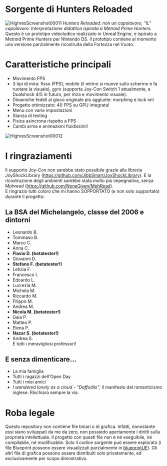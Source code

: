 # Sorgente di Hunters Reloaded
![HighresScreenshot00011](https://github.com/user-attachments/assets/aed60b62-2c74-4d4f-893e-4126f53e2037)
_Hunters Reloaded: non un capolavoro, "IL" capolavoro. Interpretazione didattica ispirata a Metroid Prime Hunters._
Questo è un prototipo videoludico realizzato in Unreal Engine, e ispirato a Metroid Prime Hunters per Nintendo DS. Il prototipo contiene al momento una versione parzialmente ricostruita della Fortezza nel Vuoto.
# Caratteristiche principali
- Movimento FPS
- 3 tipi di mira: fisso (FPS), mobile (il mirino si muove sullo schermo e fa ruotare la visuale), gyro (supporta Joy-Con Switch 1 attualmente, e Dualshock 4/5 in futuro, per mira e movimento visuale).
- Dinamiche fedeli al gioco originale più aggiunte: morphing e lock on!
- Progetto ottimizzato: 40 FPS su GPU integrata!
- Menu con varie impostazioni
- Stanza di testing
- Fisica asincrona rispetto a FPS
- Cambi arma e animazioni fluidissimi!
  
![HighresScreenshot00012](https://github.com/user-attachments/assets/c915757d-0a91-4a21-aab2-07d0fec50690)

# I ringraziamenti
Il supporto Joy-Con non sarebbe stato possibile grazie alla libreria JoyShockLibrary (https://github.com/JibbSmart/JoyShockLibrary). E la ricostruzione degli ambienti sarebbe stata molto più impegnativa, senza Mphread (https://github.com/NoneGiven/MphRead).  
E ringrazio tutti coloro che mi hanno SOPPORTATO (e non solo supportato) durante il progetto:
## La BSA del Michelangelo, classe del 2006 e dintorni
- Leonardo B.
- Tommaso B.
- Marco C.
- Anna C.
- **Flavio D. (betatester!)**
- Giovanni D.
- **Stefano F. (betatester!)**
- Letizia F.
- Francesco I.
- Edoardo L.
- Lucrezia M.
- Michela M.
- Riccardo M.
- Filippo M.
- Andrea M.
- **Nicola M. (betatester!)**
- Gaia P.
- Matteo P.
- Elena P.
- **Nazar S. (betatester!)**
- Andrea S.  
E tutti i meravigliosi professori!
## E senza dimenticare...
- La mia famiglia
- Tutti i ragazzi dell'Open Day
- Tutti i miei amici
- _I wandered lonely as a cloud - "Daffodils"_, il manifesto del romanticismo inglese. Rischiara sempre la via.
# Roba legale
Questo repository non contiene file binari o di grafica. Infatti, nonostante essi siano sviluppati da me da zero, non possiedo apertamente i diritti sulla proprietà intellettuale. Il progetto con questi file non è né eseguibile, né compilabile, né modificabile. Solo il codice sorgente può essere esplorato (i file Blueprint possono essere visualizzati parzialmente in [blueprintUE](https://blueprintue.com/)). Gli altri file di grafica possono essere distribuiti solo privatamente, ed esclusivamente per scopo dimostrativo.
